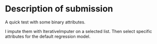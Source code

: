 # Description of submission
A quick test with some binary attributes.

I impute them with IterativeImputer on a selected list.
Then select specific attributes for the default regression model.
